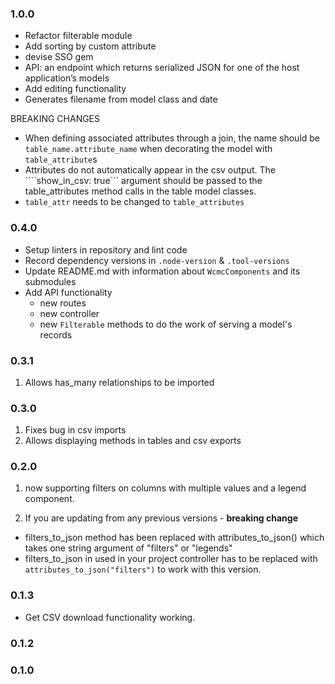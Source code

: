 ### 1.0.0

- Refactor filterable module
- Add sorting by custom attribute
- devise SSO gem
- API: an endpoint which returns serialized JSON for one of the host application’s models
- Add editing functionality
- Generates filename from model class and date

BREAKING CHANGES
- When defining associated attributes through a join, the name should be `table_name.attribute_name` when decorating the model with `table_attribute`s
- Attributes do not automatically appear in the csv output. The ````show_in_csv: true``` argument should be passed to the table_attributes method calls in the table model classes.
- ```table_attr``` needs to be changed to ```table_attributes```

### 0.4.0

- Setup linters in repository and lint code
- Record dependency versions in `.node-version` & `.tool-versions`
- Update README.md with information about `WcmcComponents` and its submodules
- Add API functionality
  - new routes
  - new controller
  - new `Filterable` methods to do the work of serving a model's records

### 0.3.1
1. Allows has_many relationships to be imported

### 0.3.0
1. Fixes bug in csv imports
2. Allows displaying methods in tables and csv exports

### 0.2.0
1. now supporting filters on columns with multiple values and a legend component.

2. If you are updating from any previous versions - **breaking change**
- filters_to_json method has been replaced with attributes_to_json() which takes one string argument of "filters" or "legends"
- filters_to_json in used in your project controller has to be replaced with `attributes_to_json("filters")` to work with this version.

### 0.1.3
- Get CSV download functionality working.

### 0.1.2

### 0.1.0